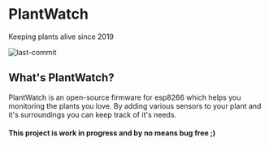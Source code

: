 # PlantWatch
Keeping plants alive since 2019

![last-commit](https://img.shields.io/github/last-commit/nmeurer/plantwatch?color=%23008800)

## What's PlantWatch?
PlantWatch is an open-source firmware for esp8266 which helps you monitoring the plants you love.
By adding various sensors to your plant and it's surroundings you can keep track of it's needs.

#### This project is work in progress and by no means bug free ;)
